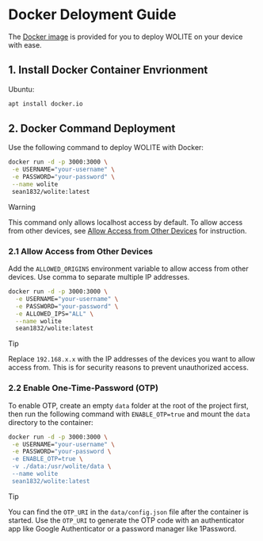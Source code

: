 # Docker Deloyment Guide

The [Docker image](https://hub.docker.com/repository/docker/sean1832/wolite) is provided for you to deploy WOLITE on your device with ease.

## 1. Install Docker Container Envrionment

Ubuntu:

```sh
apt install docker.io
```

## 2. Docker Command Deployment

Use the following command to deploy WOLITE with Docker:

```sh
docker run -d -p 3000:3000 \
 -e USERNAME="your-username" \
 -e PASSWORD="your-password" \
 --name wolite
 sean1832/wolite:latest
```

> [!WARNING]
> This command only allows localhost access by default. To allow access from other devices, see [Allow Access from Other Devices](#21-allow-access-from-other-devices) for instruction.

### 2.1 Allow Access from Other Devices

Add the `ALLOWED_ORIGINS` environment variable to allow access from other devices. Use comma to separate multiple IP addresses.

```sh
docker run -d -p 3000:3000 \
  -e USERNAME="your-username" \
  -e PASSWORD="your-password" \
  -e ALLOWED_IPS="ALL" \
  --name wolite
  sean1832/wolite:latest
```

> [!TIP]
> Replace `192.168.x.x` with the IP addresses of the devices you want to allow access from. This is for security reasons to prevent unauthorized access.

### 2.2 Enable One-Time-Password (OTP)

To enable OTP, create an empty `data` folder at the root of the project first, then run the following command with `ENABLE_OTP=true` and mount the `data` directory to the container:

```sh
docker run -d -p 3000:3000 \
 -e USERNAME="your-username" \
 -e PASSWORD="your-password \
 -e ENABLE_OTP=true \
 -v ./data:/usr/wolite/data \
 --name wolite
 sean1832/wolite:latest
```

> [!TIP]
> You can find the `OTP_URI` in the `data/config.json` file after the container is started. Use the `OTP_URI` to generate the OTP code with an authenticator app like Google Authenticator or a password manager like 1Password.
